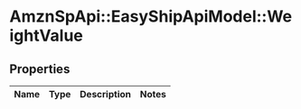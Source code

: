 # AmznSpApi::EasyShipApiModel::WeightValue

## Properties
Name | Type | Description | Notes
------------ | ------------- | ------------- | -------------

